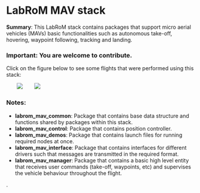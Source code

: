 # LabRoM MAV stack

**Summary**: This LabRoM stack contains packages that support micro aerial vehicles (MAVs) basic functionalities such as autonomous take-off, hovering, waypoint following, tracking and landing.

### **Important**: You are welcome to contribute.
Click on the figure below to see some flights that were performed using this stack:

&nbsp;&nbsp;&nbsp;&nbsp;&nbsp;&nbsp; [![](https://img.youtube.com/vi/v3DzcVIi7Ec/mqdefault.jpg)](https://www.youtube.com/watch?v=v3DzcVIi7Ec) &nbsp;&nbsp;&nbsp;&nbsp;&nbsp;&nbsp; [![](https://img.youtube.com/vi/UsRK1a4ga04/mqdefault.jpg)](https://www.youtube.com/watch?v=UsRK1a4ga04)

### Notes:
* **labrom_mav_common**: Package that contains base data structure and functions shared by packages within this stack. 
* **labrom_mav_control**: Package that contains position controller.
* **labrom_mav_demos**: Package that contains launch files for running required nodes at once.
* **labrom_mav_interface**: Package that contains interfaces for different drivers such that messages are transmitted in the required format.
* **labrom_mav_manager**: Package that contains a basic high level entity that receives user commands (take-off, waypoints, etc) and supervises the vehicle behaviour throughout the flight.




.
